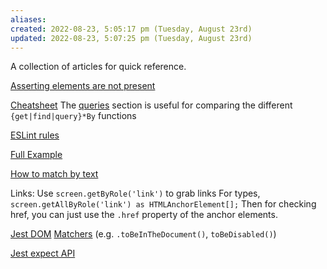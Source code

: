 ```yaml
---
aliases: 
created: 2022-08-23, 5:05:17 pm (Tuesday, August 23rd)
updated: 2022-08-23, 5:07:25 pm (Tuesday, August 23rd)
---
```

A collection of articles for quick reference.

[Asserting elements are not present](https://testing-library.com/docs/guide-disappearance/#asserting-elements-are-not-present)

[Cheatsheet](https://testing-library.com/docs/react-testing-library/cheatsheet/)
The [queries](https://testing-library.com/docs/react-testing-library/cheatsheet/#queries) section is useful for comparing the different `{get|find|query}*By` functions

[ESLint rules](https://github.com/testing-library/eslint-plugin-testing-library#supported-rules)

[Full Example](https://testing-library.com/docs/react-testing-library/example-intro)

[How to match by text](https://testing-library.com/docs/queries/about#textmatch)

Links:
Use `screen.getByRole('link')` to grab links
For types, `screen.getAllByRole('link') as HTMLAnchorElement[];`
Then for checking href, you can just use the `.href` property of the anchor elements.

[Jest DOM](https://testing-library.com/docs/ecosystem-jest-dom/)
[Matchers](https://github.com/testing-library/jest-dom#custom-matchers) (e.g. `.toBeInTheDocument()`, `toBeDisabled()`)

[Jest expect API](https://jestjs.io/docs/expect)